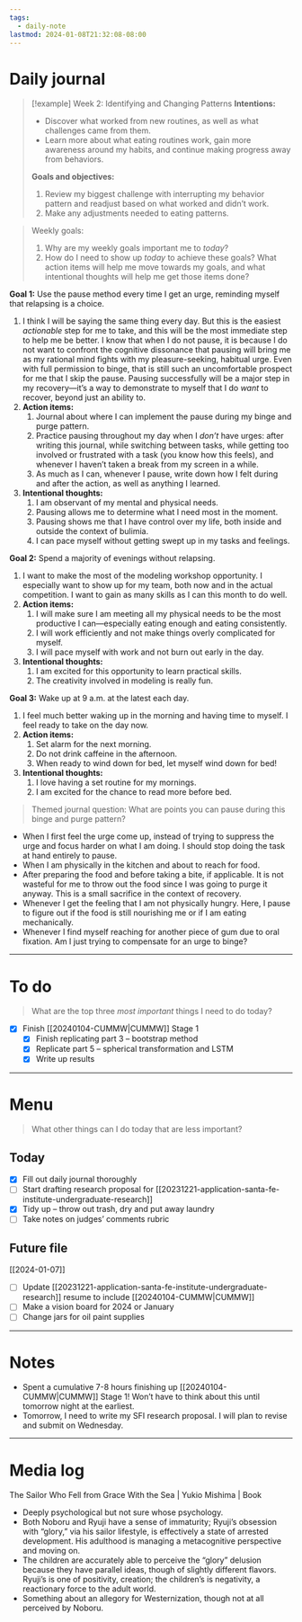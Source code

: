 ```yaml
---
tags:
  - daily-note
lastmod: 2024-01-08T21:32:08-08:00
---
```

# Daily journal

>[!example] Week 2: Identifying and Changing Patterns
>**Intentions:**
>- Discover what worked from new routines, as well as what challenges came from them.
>- Learn more about what eating routines work, gain more awareness around my habits, and continue making progress away from behaviors.
>
>**Goals and objectives:**
>1. Review my biggest challenge with interrupting my behavior pattern and readjust based on what worked and didn’t work.
>2. Make any adjustments needed to eating patterns.

> Weekly goals:
> 1. Why are my weekly goals important me to *today*?
> 2. How do I need to show up *today* to achieve these goals? What action items will help me move towards my goals, and what intentional thoughts will help me get those items done?

**Goal 1:** Use the pause method every time I get an urge, reminding myself that relapsing is a choice.
1. I think I will be saying the same thing every day. But this is the easiest *actionable* step for me to take, and this will be the most immediate step to help me be better. I know that when I do not pause, it is because I do not want to confront the cognitive dissonance that pausing will bring me as my rational mind fights with my pleasure-seeking, habitual urge. Even with full permission to binge, that is still such an uncomfortable prospect for me that I skip the pause. Pausing successfully will be a major step in my recovery—it’s a way to demonstrate to myself that I do *want* to recover, beyond just an ability to.
2. **Action items:**
	1. Journal about where I can implement the pause during my binge and purge pattern.
	2. Practice pausing throughout my day when I *don’t* have urges: after writing this journal, while switching between tasks, while getting too involved or frustrated with a task (you know how this feels), and whenever I haven’t taken a break from my screen in a while.
	3. As much as I can, whenever I pause, write down how I felt during and after the action, as well as anything I learned.
3. **Intentional thoughts:**
	1. I am observant of my mental and physical needs.
	2. Pausing allows me to determine what I need most in the moment.
	3. Pausing shows me that I have control over my life, both inside and outside the context of bulimia.
	4. I can pace myself without getting swept up in my tasks and feelings.

**Goal 2:** Spend a majority of evenings without relapsing.
1. I want to make the most of the modeling workshop opportunity. I especially want to show up for my team, both now and in the actual competition. I want to gain as many skills as I can this month to do well.
2. **Action items:**
	1. I will make sure I am meeting all my physical needs to be the most productive I can—especially eating enough and eating consistently.
	2. I will work efficiently and not make things overly complicated for myself.
	3. I will pace myself with work and not burn out early in the day.
3. **Intentional thoughts:**
	1. I am excited for this opportunity to learn practical skills.
	2. The creativity involved in modeling is really fun.

**Goal 3:** Wake up at 9 a.m. at the latest each day.
1. I feel much better waking up in the morning and having time to myself. I feel ready to take on the day now.
2. **Action items:**
	1. Set alarm for the next morning.
	2. Do not drink caffeine in the afternoon.
	3. When ready to wind down for bed, let myself wind down for bed!
3. **Intentional thoughts:**
	1. I love having a set routine for my mornings.
	2. I am excited for the chance to read more before bed.

> Themed journal question: What are points you can pause during this binge and purge pattern?

- When I first feel the urge come up, instead of trying to suppress the urge and focus harder on what I am doing. I should stop doing the task at hand entirely to pause.
- When I am physically in the kitchen and about to reach for food.
- After preparing the food and before taking a bite, if applicable. It is not wasteful for me to throw out the food since I was going to purge it anyway. This is a small sacrifice in the context of recovery.
- Whenever I get the feeling that I am not physically hungry. Here, I pause to figure out if the food is still nourishing me or if I am eating mechanically.
- Whenever I find myself reaching for another piece of gum due to oral fixation. Am I just trying to compensate for an urge to binge?

---
# To do

> What are the top three *most important* things I need to do today?

- [x] Finish [[20240104-CUMMW|CUMMW]] Stage 1
	- [x] Finish replicating part 3 – bootstrap method
	- [x] Replicate part 5 – spherical transformation and LSTM
	- [x] Write up results

----
# Menu

> What other things can I do today that are less important?
## Today

- [x] Fill out daily journal thoroughly
- [ ] Start drafting research proposal for [[20231221-application-santa-fe-institute-undergraduate-research]]
- [x] Tidy up – throw out trash, dry and put away laundry
- [ ] Take notes on judges’ comments rubric
## Future file

[[2024-01-07]]
- [ ] Update [[20231221-application-santa-fe-institute-undergraduate-research]] resume to include [[20240104-CUMMW|CUMMW]]
- [ ] Make a vision board for 2024 or January
- [ ] Change jars for oil paint supplies

---
# Notes

- Spent a cumulative 7-8 hours finishing up [[20240104-CUMMW|CUMMW]] Stage 1! Won’t have to think about this until tomorrow night at the earliest.
- Tomorrow, I need to write my SFI research proposal. I will plan to revise and submit on Wednesday.

---
# Media log

The Sailor Who Fell from Grace With the Sea | Yukio Mishima | Book
- Deeply psychological but not sure whose psychology.
- Both Noboru and Ryuji have a sense of immaturity; Ryuji’s obsession with “glory,” via his sailor lifestyle, is effectively a state of arrested development. His adulthood is managing a metacognitive perspective and moving on.
- The children are accurately able to perceive the “glory” delusion because they have parallel ideas, though of slightly different flavors. Ryuji’s is one of positivity, creation; the children’s is negativity, a reactionary force to the adult world.
- Something about an allegory for Westernization, though not at all perceived by Noboru. 